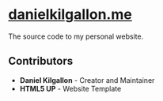 # [danielkilgallon.me](https://danielkilgallon.me)

The source code to my personal website.

## Contributors

* **Daniel Kilgallon** - Creator and Maintainer
* **HTML5 UP** - Website Template